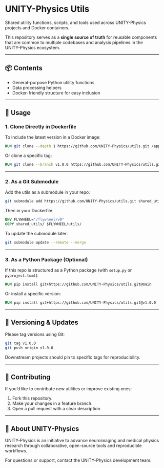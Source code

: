 
# UNITY-Physics Utils

Shared utility functions, scripts, and tools used across UNITY-Physics projects and Docker containers.

This repository serves as a **single source of truth** for reusable components that are common to multiple codebases and analysis pipelines in the UNITY-Physics ecosystem.

---

## 📦 Contents

- General-purpose Python utility functions
- Data processing helpers
- Docker-friendly structure for easy inclusion

---

## 🚀 Usage

### 1. Clone Directly in Dockerfile

To include the latest version in a Docker image:

```dockerfile
RUN git clone --depth 1 https://github.com/UNITY-Physics/utils.git /app/shared_utils
````

Or clone a specific tag:

```dockerfile
RUN git clone --branch v1.0.0 https://github.com/UNITY-Physics/utils.git /app/shared_utils
```

---

### 2. As a Git Submodule

Add the utils as a submodule in your repo:

```bash
git submodule add https://github.com/UNITY-Physics/utils.git shared_utils
```

Then in your Dockerfile:

```dockerfile
ENV FLYWHEEL="/flywheel/v0"
COPY shared_utils/ $FLYWHEEL/utils/
```

To update the submodule later:

```bash
git submodule update --remote --merge
```

---

### 3. As a Python Package (Optional)

If this repo is structured as a Python package (with `setup.py` or `pyproject.toml`):

```dockerfile
RUN pip install git+https://github.com/UNITY-Physics/utils.git@main
```

Or install a specific version:

```dockerfile
RUN pip install git+https://github.com/UNITY-Physics/utils.git@v1.0.0
```

---

## 🔄 Versioning & Updates

Please tag versions using Git:

```bash
git tag v1.0.0
git push origin v1.0.0
```

Downstream projects should pin to specific tags for reproducibility.

---

## 🤝 Contributing

If you’d like to contribute new utilities or improve existing ones:

1. Fork this repository.
2. Make your changes in a feature branch.
3. Open a pull request with a clear description.

---

## 🧠 About UNITY-Physics

UNITY-Physics is an initiative to advance neuroimaging and medical physics research through collaborative, open-source tools and reproducible workflows.

For questions or support, contact the UNITY-Physics development team.

